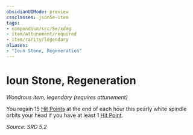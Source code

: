 ```yaml
---
obsidianUIMode: preview
cssclasses: json5e-item
tags:
- compendium/src/5e/xdmg
- item/attunement/required
- item/rarity/legendary
aliases: 
- "Ioun Stone, Regeneration"
---
```

# Ioun Stone, Regeneration
*Wondrous item, legendary (requires attunement)*  


You regain 15 [Hit Points](hit-points-xphb.md) at the end of each hour this pearly white spindle orbits your head if you have at least 1 [Hit Point](hit-points-xphb.md).

*Source: SRD 5.2*